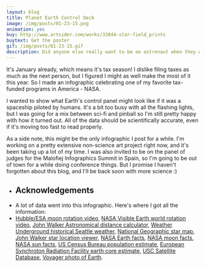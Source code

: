 ```yaml
---
layout: blog
title: Planet Earth Control Deck
image: /img/posts/01-23-15.png
animation: yes
buy: http://www.artsider.com/works/33844-star-field_prints
buytext: Get the poster
gif: /img/posts/01-23-15.gif
description: Did anyone else really want to be an astronaut when they were little kids?
---
```


It's January already, which means it's tax season! I dislike filing taxes as much as the next person, but I figured I might as well make the most of it this year. So I made an infographic celebrating one of my favorite tax-funded programs in America - NASA.

I wanted to show what Earth's control panel might look like if it was a spaceship piloted by humans. It's a bit too busy with all the flashing lights, but I was going for a mix between sci-fi and pinball so I'm still pretty happy with how it turned out. All of the data should be scientifically accurate, even if it's moving too fast to read properly.

As a side note, this might be the only infographic I post for a while. I'm working on a pretty extensive non-science art project right now, and it's been taking up a lot of my time. I was also invited to be on the panel of judges for the Malofiej Infographics Summit in Spain, so I'm going to be out of town for a while doing conference things.  But I promise I haven't forgotten about this blog, and I'll be back soon with more science :)

<ul class="sources"> 
<li> <h2> Acknowledgements </h2></li>
<li> A lot of data went into this infographic. Here's where I got all the information: 
</li><li>
<a href="http://www.spacetelescope.org/videos/astro_j/" target="_blank">Hubble/ESA moon rotation video</a>, <a href="http://visibleearth.nasa.gov/view.php?id=57760" target="_blank">NASA Visible Earth world rotation video</a>, <a href="http://www.fourmilab.ch/cgi-bin/Solar" target="_blank">John Walker Astronomical distance calculator</a>, <a href="http://www.wunderground.com/history/airport/KSEA/2014/1/1/MonthlyHistory.html?req_city=NA&req_state=NA&req_statename=NA" target="_blank">Weather Underground historical Seattle weather</a>, <a href="http://www.amazon.com/Heavens-Poster-Map-Type-Laminated/dp/B002HNP6GQ/ref=sr_1_8?ie=UTF8&qid=1422027289&sr=8-8&keywords=star+map+poster" target="_blank">National Geographic star map</a>, <a href="https://www.fourmilab.ch/cgi-bin/Yoursky" target="_blank">John Walker star location viewer</a>, <a href="http://solarsystem.nasa.gov/planets/profile.cfm?Display=Facts&Object=Earth" target="_blank">NASA Earth facts</a>, <a href="http://solarsystem.nasa.gov/planets/profile.cfm?Display=Facts&Object=Moon" target="_blank">NASA moon facts</a>, <a href="https://solarsystem.nasa.gov/planets/profile.cfm?Object=Sun&Display=Facts" target="_blank">NASA sun facts</a>, <a href="http://www.census.gov/popclock/" target="_blank">US Census Bureau population estimate</a>, <a href="http://www.esrf.eu/news/general/Earth-Center-Hotter;jsessionid=570189DE939593E877BE03FE7D2F6332" target="_blank">European Synchroton Radiation Facility earth core estimate</a>, <a href="http://www.ucsusa.org/nuclear_weapons_and_global_security/solutions/space-weapons/ucs-satellite-database.html#.VMJse0fF8ms" target="_blank">USC Satellite Database</a>, <a href="http://voyager.jpl.nasa.gov/imagesvideo/imagesbyvoyager.html" target="_blank">Voyager photo of Earth</a>.
</li>
</ul>